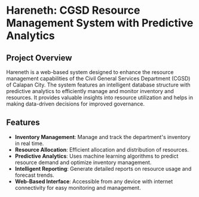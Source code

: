 # Hareneth: CGSD Resource Management System with Predictive Analytics

## Project Overview

Hareneth is a web-based system designed to enhance the resource management capabilities of the Civil General Services Department (CGSD) of Calapan City. The system features an intelligent database structure with predictive analytics to efficiently manage and monitor inventory and resources. It provides valuable insights into resource utilization and helps in making data-driven decisions for improved governance.



## Features


- **Inventory Management**: Manage and track the department's inventory in real time.
- **Resource Allocation**: Efficient allocation and distribution of resources.
- **Predictive Analytics**: Uses machine learning algorithms to predict resource demand and optimize inventory management.
- **Intelligent Reporting**: Generate detailed reports on resource usage and forecast trends.
- **Web-Based Interface**: Accessible from any device with internet connectivity for easy monitoring and management.
